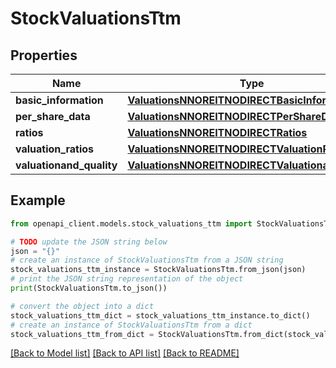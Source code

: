 # StockValuationsTtm


## Properties

Name | Type | Description | Notes
------------ | ------------- | ------------- | -------------
**basic_information** | [**ValuationsNNOREITNODIRECTBasicInformation**](ValuationsNNOREITNODIRECTBasicInformation.md) |  | [optional] 
**per_share_data** | [**ValuationsNNOREITNODIRECTPerShareData**](ValuationsNNOREITNODIRECTPerShareData.md) |  | [optional] 
**ratios** | [**ValuationsNNOREITNODIRECTRatios**](ValuationsNNOREITNODIRECTRatios.md) |  | [optional] 
**valuation_ratios** | [**ValuationsNNOREITNODIRECTValuationRatios**](ValuationsNNOREITNODIRECTValuationRatios.md) |  | [optional] 
**valuationand_quality** | [**ValuationsNNOREITNODIRECTValuationandQuality**](ValuationsNNOREITNODIRECTValuationandQuality.md) |  | [optional] 

## Example

```python
from openapi_client.models.stock_valuations_ttm import StockValuationsTtm

# TODO update the JSON string below
json = "{}"
# create an instance of StockValuationsTtm from a JSON string
stock_valuations_ttm_instance = StockValuationsTtm.from_json(json)
# print the JSON string representation of the object
print(StockValuationsTtm.to_json())

# convert the object into a dict
stock_valuations_ttm_dict = stock_valuations_ttm_instance.to_dict()
# create an instance of StockValuationsTtm from a dict
stock_valuations_ttm_from_dict = StockValuationsTtm.from_dict(stock_valuations_ttm_dict)
```
[[Back to Model list]](../README.md#documentation-for-models) [[Back to API list]](../README.md#documentation-for-api-endpoints) [[Back to README]](../README.md)


